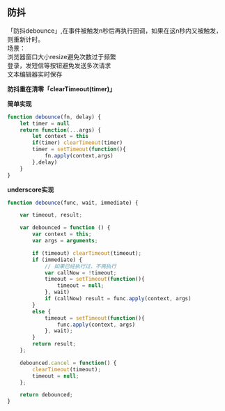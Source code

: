 ## 防抖   

「防抖debounce」,在事件被触发n秒后再执行回调，如果在这n秒内又被触发，则重新计时。        
场景：         
      浏览器窗口大小resize避免次数过于频繁         
      登录，发短信等按钮避免发送多次请求       
      文本编辑器实时保存         
      
**防抖重在清零「clearTimeout(timer)」**

**简单实现**

```javascript
function debounce(fn, delay) {
    let timer = null
    return function(...args) {
        let context = this
        if(timer) clearTimeout(timer)
        timer = setTimeout(function(){
            fn.apply(context,args)
        },delay)
    }
}
```

**underscore实现**

```javascript
function debounce(func, wait, immediate) {

    var timeout, result;

    var debounced = function () {
        var context = this;
        var args = arguments;

        if (timeout) clearTimeout(timeout);
        if (immediate) {
            // 如果已经执行过，不再执行
            var callNow = !timeout;
            timeout = setTimeout(function(){
                timeout = null;
            }, wait)
            if (callNow) result = func.apply(context, args)
        }
        else {
            timeout = setTimeout(function(){
                func.apply(context, args)
            }, wait);
        }
        return result;
    };

    debounced.cancel = function() {
        clearTimeout(timeout);
        timeout = null;
    };

    return debounced;
}
```
